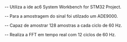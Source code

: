 -- Utiliza a ide ac6 System Workbench for STM32 Project.


-- Para a amostragem do sinal foi utilzado um ADE9000.


-- Capaz de amostrar 128 amostras a cada ciclo de 60 Hz.


-- Realiza a FFT em tempo real com 12 ciclos de 60 Hz.
